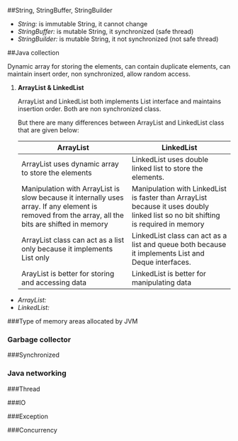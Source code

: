 ##String, StringBuffer, StringBuilder
* *String:* is immutable String, it cannot change
* *StringBuffer:* is mutable String, it synchronized (safe thread)
* *StringBuilder:* is mutable String, it not synchronized (not safe thread)

##Java collection

Dynamic array for storing the elements, can contain duplicate elements, can maintain insert order, non synchronized, allow random access.

1. **ArrayList & LinkedList**

	ArrayList and LinkedList both implements List interface and maintains insertion order. Both are non synchronized class.
	
	But there are many differences between ArrayList and LinkedList class that are given below:
	
	| ArrayList | LinkedList |
	|-----------|------------|
	|ArrayList uses dynamic array to store the elements| LinkedList uses double linked list to store the elements.|
	|Manipulation with ArrayList is slow because it internally uses array. If any element is removed from the array, all the bits are shifted in memory| Manipulation with LinkedList is faster than ArrayList because it uses doubly linked list so no bit shifting is required in memory|
	|ArrayList class can act as a list only because it implements List only| LinkedList class can act as a list and queue both because it implements List and Deque interfaces.|
	|ArayList is better for storing and accessing data| LinkedList is better for manipulating data|
	

* *ArrayList:* 
* *LinkedList:*


###Type of memory areas allocated by JVM

### Garbage collector

###Synchronized

### Java networking

###Thread

###IO

###Exception

###Concurrency